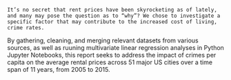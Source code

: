 	It’s no secret that rent prices have been skyrocketing as of lately, and many may pose the question as to “why”? We chose to investigate a specific factor that may contribute to the increased cost of living, crime rates. 
  
  By gathering, cleaning, and merging relevant datasets from various sources, as well as ruuning multivariate linear regression analyses in Python Jupyter Notebooks, this report seeks to address the impact of crimes per capita on the average rental prices across 51 major US cities over a time span of 11 years, from 2005 to 2015.
